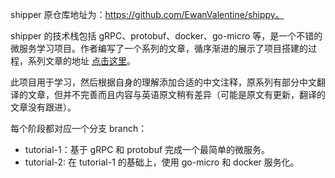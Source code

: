 shipper 原仓库地址为：https://github.com/EwanValentine/shippy。

shipper 的技术栈包括 gRPC、protobuf、docker、go-micro 等，是一个不错的微服务学习项目。作者编写了一个系列的文章，循序渐进的展示了项目搭建的过程，系列文章的地址 [点击这里](https://ewanvalentine.io/microservices-in-golang-part-1)。

此项目用于学习，然后根据自身的理解添加合适的中文注释，原系列有部分中文翻译的文章，但并不完善而且内容与英语原文稍有差异（可能是原文有更新，翻译的文章没有跟进）。

每个阶段都对应一个分支 branch：

- tutorial-1：基于 gRPC 和 protobuf 完成一个最简单的微服务。
- tutorial-2: 在 tutorial-1 的基础上，使用 go-micro 和 docker 服务化。
